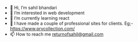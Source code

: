 - 👋 Hi, I’m sahil bhandari
- 👀 I’m interested in web development
- 🌱 I’m currently learning react
- 💞️ I have made a couple of professional sites for clients. Eg;- https://www.prvcollection.com/
- 📫 How to reach me returnofsahil@gmail.com

<!---
returnofsahil/returnofsahil is a ✨ special ✨ repository because its `README.md` (this file) appears on your GitHub profile.
You can click the Preview link to take a look at your changes.
--->
